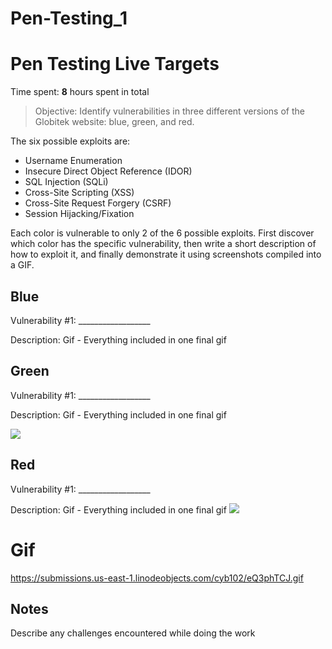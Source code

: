 # Pen-Testing_1
# Pen Testing Live Targets

Time spent: **8** hours spent in total

> Objective: Identify vulnerabilities in three different versions of the Globitek website: blue, green, and red.

The six possible exploits are:

* Username Enumeration
* Insecure Direct Object Reference (IDOR)
* SQL Injection (SQLi)
* Cross-Site Scripting (XSS)
* Cross-Site Request Forgery (CSRF)
* Session Hijacking/Fixation

Each color is vulnerable to only 2 of the 6 possible exploits. First discover which color has the specific vulnerability, then write a short description of how to exploit it, and finally demonstrate it using screenshots compiled into a GIF.

## Blue

Vulnerability #1: __________________

Description:
Gif - Everything included in one final gif
## Green

Vulnerability #1: __________________

Description:
Gif - Everything included in one final gif

<img src="green-vuln1.gif">


## Red

Vulnerability #1: __________________

Description:
Gif - Everything included in one final gif
<img src="red-vuln1.gif">

# Gif
https://submissions.us-east-1.linodeobjects.com/cyb102/eQ3phTCJ.gif
## Notes

Describe any challenges encountered while doing the work

